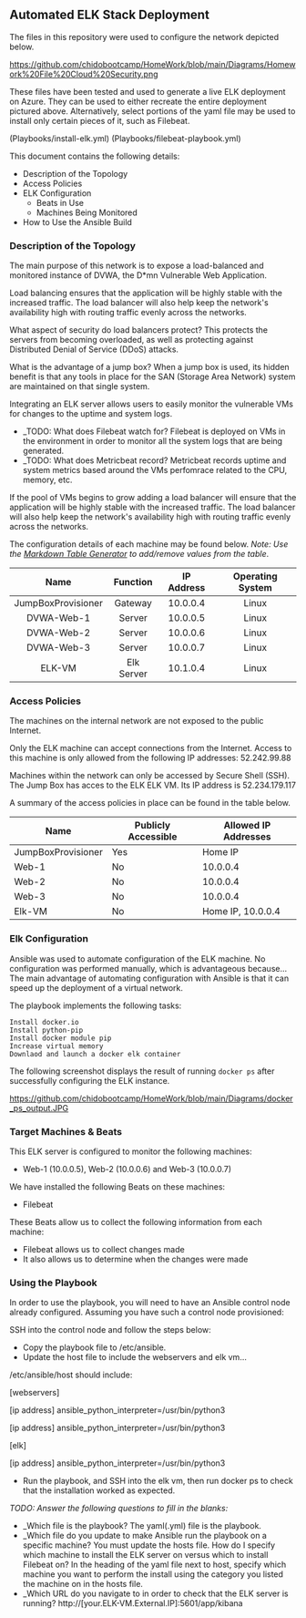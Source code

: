 ## Automated ELK Stack Deployment

The files in this repository were used to configure the network depicted below.

https://github.com/chidobootcamp/HomeWork/blob/main/Diagrams/Homework%20File%20Cloud%20Security.png

These files have been tested and used to generate a live ELK deployment on Azure. They can be used to either recreate the entire deployment pictured above. Alternatively, select portions of the yaml file may be used to install only certain pieces of it, such as Filebeat.

  (Playbooks/install-elk.yml) (Playbooks/filebeat-playbook.yml)

This document contains the following details:
- Description of the Topology
- Access Policies
- ELK Configuration
  - Beats in Use
  - Machines Being Monitored
- How to Use the Ansible Build

### Description of the Topology

The main purpose of this network is to expose a load-balanced and monitored instance of DVWA, the D*mn Vulnerable Web Application.

Load balancing ensures that the application will be highly stable with the increased traffic. The load balancer will also help keep the network's availability high with routing traffic evenly across the networks.

What aspect of security do load balancers protect? This protects the servers from becoming overloaded, as well as protecting against Distributed Denial of Service (DDoS) attacks.

What is the advantage of a jump box?	When a jump box is used, its hidden benefit is that any tools in place for the SAN (Storage Area Network) system are maintained on that single system. 

Integrating an ELK server allows users to easily monitor the vulnerable VMs for changes to the uptime and system logs.
- _TODO: What does Filebeat watch for?	Filebeat is deployed on VMs in the environment in order to monitor all the system logs that are being generated.	
- _TODO: What does Metricbeat record?	Metricbeat records uptime and system metrics based around the VMs perfomrace related to the CPU, memory, etc.

If the pool of VMs begins to grow adding a load balancer will ensure that the application will be highly stable with the increased traffic. The load balancer will also help keep the network's availability high with routing traffic evenly across the networks.

The configuration details of each machine may be found below.
_Note: Use the [Markdown Table Generator](http://www.tablesgenerator.com/markdown_tables) to add/remove values from the table_.

|        Name        |  Function  | IP Address | Operating System |
|:------------------:|:----------:|:----------:|:----------------:|
| JumpBoxProvisioner |   Gateway  |  10.0.0.4  |       Linux      |
|     DVWA-Web-1     |   Server   |  10.0.0.5  |       Linux      |
|     DVWA-Web-2     |   Server   |  10.0.0.6  |       Linux      |
|     DVWA-Web-3     |   Server   |  10.0.0.7  |       Linux      |
|       ELK-VM       | Elk Server |  10.1.0.4  |       Linux      |

### Access Policies

The machines on the internal network are not exposed to the public Internet. 

Only the ELK machine can accept connections from the Internet. Access to this machine is only allowed from the following IP addresses: 
52.242.99.88

Machines within the network can only be accessed by Secure Shell (SSH).
The Jump Box has acces to the ELK ELK VM. Its IP address is 52.234.179.117

A summary of the access policies in place can be found in the table below.

| Name               | Publicly Accessible | Allowed IP Addresses |
|--------------------|---------------------|----------------------|
| JumpBoxProvisioner |         Yes         |        Home IP       |
|        Web-1       |          No         |       10.0.0.4       |
|        Web-2       |          No         |       10.0.0.4       |
|        Web-3       |          No         |       10.0.0.4       |
|       Elk-VM       |          No         |   Home IP, 10.0.0.4  |

### Elk Configuration

Ansible was used to automate configuration of the ELK machine. No configuration was performed manually, which is advantageous because...
The main advantage of automating configuration with Ansible is that it can speed up the deployment of a virtual network.

The playbook implements the following tasks:

    Install docker.io
    Install python-pip
    Install docker module pip
    Increase virtual memory
    Downlaod and launch a docker elk container

The following screenshot displays the result of running `docker ps` after successfully configuring the ELK instance.

https://github.com/chidobootcamp/HomeWork/blob/main/Diagrams/docker_ps_output.JPG

### Target Machines & Beats
This ELK server is configured to monitor the following machines:
- Web-1 (10.0.0.5), Web-2 (10.0.0.6) and Web-3 (10.0.0.7)

We have installed the following Beats on these machines:
- Filebeat

These Beats allow us to collect the following information from each machine:
- Filebeat allows us to collect changes made
- It also allows us to determine when the changes were made

### Using the Playbook
In order to use the playbook, you will need to have an Ansible control node already configured. Assuming you have such a control node provisioned: 

SSH into the control node and follow the steps below:
- Copy the playbook file to /etc/ansible.
- Update the host file to include the webservers and elk vm...

/etc/ansible/host should include:

[webservers]

[ip address] ansible_python_interpreter=/usr/bin/python3

[ip address] ansible_python_interpreter=/usr/bin/python3

[elk]

[ip address] ansible_python_interpreter=/usr/bin/python3

- Run the playbook, and SSH into the elk vm, then run docker ps to check that the installation worked as expected.

_TODO: Answer the following questions to fill in the blanks:_
- _Which file is the playbook? The yaml(.yml) file is the playbook.
- _Which file do you update to make Ansible run the playbook on a specific machine? You must update the hosts file. 
	How do I specify which machine to install the ELK server on versus which to install Filebeat on? In the heading of the yaml file next to host, specify which machine you want to perform the install using the category you listed the machine on in the hosts file.
- _Which URL do you navigate to in order to check that the ELK server is running?   http://[your.ELK-VM.External.IP]:5601/app/kibana
